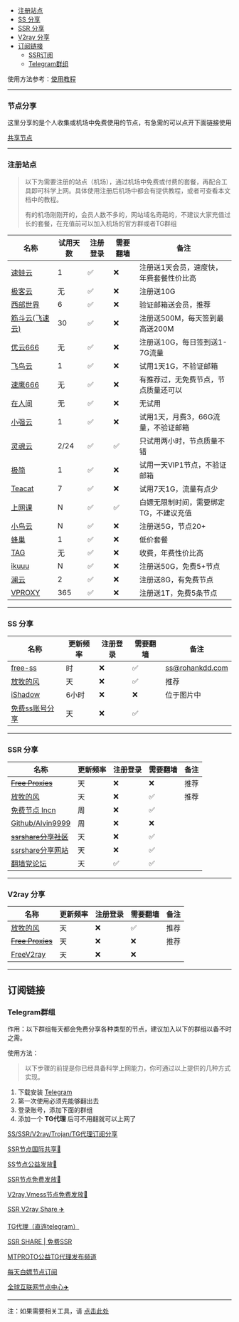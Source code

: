 - [注册站点](#注册站点)
- [SS 分享](#ss-分享)
- [SSR 分享](#ssr-分享)
- [V2ray 分享](#v2ray-分享)
- [订阅链接](#订阅链接)
	- [SSR订阅](#ssr订阅)
	- [Telegram群组](#telegram群组)


使用方法参考：[使用教程](README.md#使用教程)

---

### 节点分享

这里分享的是个人收集或机场中免费使用的节点，有急需的可以点开下面链接使用

[共享节点](http://mtw.so/6paLum)

---

### 注册站点

> 以下为需要注册的站点（机场），通过机场中免费或付费的套餐，再配合工具即可科学上网。具体使用注册后机场中都会有提供教程，或者可查看本文档中的教程。
> 
> 有的机场刚刚开的，会员人数不多的，网站域名奇葩的，不建议大家充值过长的套餐，在充值前可以加入机场的官方群或者TG群组

| 名称                                                         | 试用天数 | 注册登录 | 需要翻墙 | 备注         |
| ------------------------------------------------------------ | -------- | -------- | -------- | ------------ |
| [速蛙云](https://i.ok7.icu/2jj)     | 1       | ✅        | ❌       | 注册送1天会员，速度快，年费套餐性价比高         |
| [极客云](https://jike138.com/auth/register?code=kP24)         | 无       | ✅        | ❌        | 注册送10G |
| [西部世界](https://xbsj6148.xyz/i/iv210923/exxp8Un)         | 6       | ✅        | ❌        | 验证邮箱送会员，推荐        |
| [筋斗云(飞速云)](https://feisucloud.com/auth/register?code=CYgU)     | 30       | ✅        | ❌       | 注册送500M，每天签到最高送200M         |
| [优云666](https://youyun222.net/auth/register?code=8G2d) | 无       | ✅        | ❌      | 注册送10G，每日签到送1-7G流量         |
| [飞鸟云](https://feiniaoyun.tk/#/register?code=03lzB4ck) | 1 | ✅ | ❌ | 试用1天1G，不验证邮箱 |
| [速鹰666](https://suying222.net/auth/register?code=MwSm)     | 无       | ✅        | ❌       | 有推荐过，无免费节点，节点质量还可以 |
| [在人间](https://www.lovefromgelifen.xyz/#/register?code=8PJFt15j)     | 无       | ✅        | ❌       | 无试用         |
| [小强云](https://xqcloud.net/#/register?code=B9i21kYv) | 1 | ✅ | ❌ | 试用1天，月费3，66G流量，不验证邮箱 |
| [灵魂云](https://www.linghunyun.com/#/register?code=19FjW9p4) | 2/24 | ✅ | ✅ | 只试用两小时，节点质量不错 |
| [极简](https://www.wogg.site/auth/register?code=2saR) | 1 | ✅ | ❌ | 试用一天VIP1节点，不验证邮箱 |
| [Teacat](https://teacat.cloud/#/register?code=U5wQIWFk) | 7 | ✅ | ❌ | 试用7天1G，流量有点少 |
| [上网课](https://shangwangke.org/auth/register?code=hRWc) | N | ✅ | ✅ | 白嫖无限制时间，需要绑定TG，不建议充值 |
| [小鸟云](https://niaoyun-a.xyz/) | N | ✅ | ❌ | 注册送5G，节点20+ |
| [蜂巢](https://666yun.men/#/register?code=iRQeBbd0) | 1 | ✅ | ❌ | 低价套餐 |
| [TAG](https://user.taggood-5.xyz/#/register?code=vHc1PiPr) | 无 | ✅ | ❌ | 收费，年费性价比高 |
| [ikuuu](https://ikuuu.co/user) | N | ✅ | ❌ | 注册送50G，免费5+节点 |
| [澜云](https://ep.0318.cyou/#/register?code=Prr72kPG) | 2 | ✅ | ❌ | 注册送8G，有免费节点 |
| [VPROXY](https://vproxy.us/#/register?code=JDQZCQyc) | 365 | ✅ | ❌ | 注册送1T，免费5条节点 |



---

### SS 分享

| 名称                                                         | 更新频率 | 注册登录 | 需要翻墙 | 备注         |
| ------------------------------------------------------------ | -------- | -------- | -------- | ------------ |
| [free-ss](https://free-ss.site/)                           | 时       | ❌        | ✅        | ss@rohankdd.com |
| [放牧的风](https://www.youneed.win/free-ss)         | 天       | ❌        | ✅        | 推荐         |
| [iShadow](https://get.ishadowx.biz/)                           | 6小时    | ❌        | ❌        | 位于图片中 |
| [免费ss账号分享](https://freefq.com/free-ss/) | 天 | ❌ | ✅ |  |

---

### SSR 分享

| 名称                                                         | 更新频率 | 注册登录 | 需要翻墙 | 备注         |
| ------------------------------------------------------------ | -------- | -------- | -------- | ------------ |
| ~~[Free Proxies](https://proxypoolsstest.herokuapp.com/)~~           | 天       | ❌        | ❌        | 推荐                |
| [放牧的风](https://www.youneed.win/free-ssr)         | 天       | ❌        | ✅        | 推荐         |
| [免费节点 Incn](https://lncn.org/)                           | 周       | ❌        | ✅        |            |
| [Github/Alvin9999](https://github.com/Alvin9999/new-pac/wiki/ss%E5%85%8D%E8%B4%B9%E8%B4%A6%E5%8F%B7) | 周       | ❌        | ❌        |              |
| ~~[ssrshare分享社区](https://www.ssrshare.com/forums/ssr-socks-v2ray.2/)~~ | 天       | ❌        | ✅       |              |
| [ssrshare分享网站](https://ssrtool.us/tool/free_ssr) | 天       | ❌        | ✅        |              |
| [翻墙党论坛](https://fanqiangdang.com/)                      | 天       | ✅        | ✅        |              |


---


### V2ray 分享

| 名称                                                         | 更新频率 | 注册登录 | 需要翻墙 | 备注         |
| ------------------------------------------------------------ | -------- | -------- | -------- | ------------ |
| [放牧的风](https://www.youneed.win/free-v2ray)               | 天       | ❌        | ✅        | 推荐                |
| ~~[Free Proxies](https://proxypoolsstest.herokuapp.com/)~~           | 天       | ❌        | ❌        | 推荐                |
| [FreeV2ray](https://view.freev2ray.org/)               | 天       | ❌        | ❌        |                 |


---

## 订阅链接

### Telegram群组

作用：以下群组每天都会免费分享各种类型的节点，建议加入以下的群组以备不时之需。

使用方法：

> 以下步骤的前提是你已经具备科学上网能力，你可通过以上提供的几种方式实现。

1. 下载安装 [Telegram](https://telegram.org/)
2. 第一次使用必须先能够翻出去
3. 登录账号，添加下面的群组
4. 添加一个 **TG代理** 后可不用翻就可以上网了

[SS/SSR/V2ray/Trojan/TG代理订阅分享](https://t.me/SSRSUB)

[SSR节点国际共享🚀](https://t.me/ShadowsocksRssr)

[SS节点公益发放🚀](https://t.me/ssList)

[SSR节点免费发放🚀](https://t.me/ssrList)

[V2ray,Vmess节点免费发放🚀](https://t.me/V2List)

[SSR V2ray Share ✈️](https://t.me/freeshadowsock)

[TG代理（直连telegram）](https://t.me/socks5list)

[SSR SHARE | 免费SSR](https://t.me/ssrshares)

[MTPROTO公益TG代理发布频道](https://t.me/onessr)

[每天白嫖节点订阅](https://t.me/baipiaojiedian)

[全球互联网节点中心✈️](https://t.me/ShareCentre)


---

注：如果需要相关工具，请 [点击此处](https://github.com/selierlin/Share-SSR-V2ray/blob/master/tools.md)

